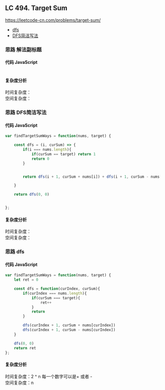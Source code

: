 ## LC 494. Target Sum
https://leetcode-cn.com/problems/target-sum/
- [dfs](#思路-dfs)
- [DFS简洁写法](#思路-DFS简洁写法)
### 思路 解法副标题

#### 代码 JavaScript

```JavaScript


```

#### 复杂度分析
时间复杂度： </br>
空间复杂度：
### 思路 DFS简洁写法

#### 代码 JavaScript

```JavaScript
var findTargetSumWays = function(nums, target) {

    const dfs = (i, curSum) => {
        if(i === nums.length){
            if(curSum == target) return 1
            return 0
        }


        return dfs(i + 1, curSum + nums[i]) + dfs(i + 1, curSum - nums[i])

    }

    return dfs(0, 0)


};

```

#### 复杂度分析
时间复杂度： </br>
空间复杂度：
### 思路 dfs

#### 代码 JavaScript

```JavaScript
var findTargetSumWays = function(nums, target) {
    let ret = 0

    const dfs = function(curIndex, curSum){
        if(curIndex === nums.length){
            if(curSum === target){
                ret++
            }
            return
        }

        dfs(curIndex + 1, curSum + nums[curIndex])
        dfs(curIndex + 1, curSum - nums[curIndex])
    }

    dfs(0, 0)
    return ret
};

```

#### 复杂度分析
时间复杂度：2 ^ n 每一个数字可以是+ 或者 - </br>
空间复杂度：n